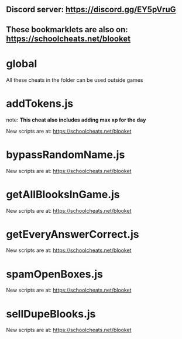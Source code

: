 ## **Discord server: https://discord.gg/EY5pVruG**

## **These bookmarklets are also on: https://schoolcheats.net/blooket**

# global

All these cheats in the folder can be used outside games

# addTokens.js

note: **This cheat also includes adding max xp for the day**

New scripts are at:
https://schoolcheats.net/blooket

# bypassRandomName.js

New scripts are at:
https://schoolcheats.net/blooket

# getAllBlooksInGame.js

New scripts are at:
https://schoolcheats.net/blooket

# getEveryAnswerCorrect.js

New scripts are at:
https://schoolcheats.net/blooket

# spamOpenBoxes.js

New scripts are at:
https://schoolcheats.net/blooket

# sellDupeBlooks.js

New scripts are at:
https://schoolcheats.net/blooket
